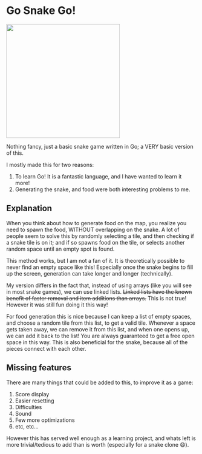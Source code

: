 # Go Snake Go!

<img src="https://github.com/user-attachments/assets/0e8981a0-5f76-4fd7-ab9c-62c3c29208e7" width="300">

Nothing fancy, just a basic snake game written in Go; a VERY basic version of this.

I mostly made this for two reasons:

1) To learn Go! It is a fantastic language, and I have wanted to learn it more!
2) Generating the snake, and food were both interesting problems to me.

## Explanation

When you think about how to generate food on the map, you realize you need to spawn the food, WITHOUT overlapping on the snake. A lot of people seem to solve this by randomly selecting a tile, and then checking if a snake tile is on it; and if so spawns food on the tile, or selects another random space until an empty spot is found.

This method works, but I am not a fan of it. It is theoretically possible to never find an empty space like this! Especially once the snake begins to fill up the screen, generation can take longer and longer (technically). 

 My version differs in the fact that, instead of using arrays (like you will see in most snake games), we can use linked lists. ~~Linked lists have the known benefit of faster removal and item additions than arrays.~~ This is not true! However it was still fun doing it this way!

 For food generation this is nice because I can keep a list of empty spaces, and choose a random tile from this list, to get a valid tile. Whenever a space gets taken away, we can remove it from this list, and when one opens up, we can add it back to the list! You are always guaranteed to get a free open space in this way. This is also beneficial for the snake, because all of the pieces connect with each other.

## Missing features

There are many things that could be added to this, to improve it as a game:

1) Score display
2) Easier resetting
3) Difficulties
4) Sound
5) Few more optimizations
6) etc, etc...

However this has served well enough as a learning project, and whats left is more trivial/tedious to add than is worth (especially for a snake clone 😄).
